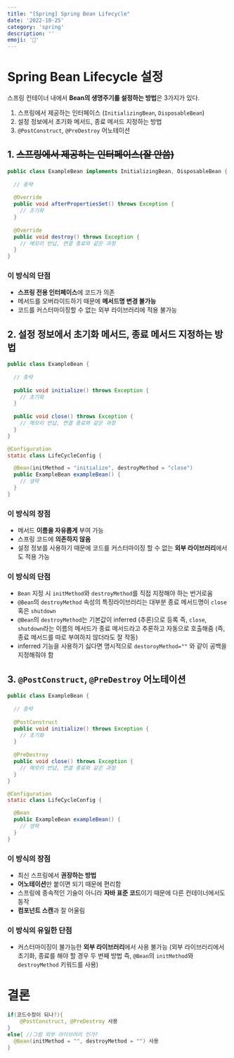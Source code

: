 ```yaml
---
title: "[Spring] Spring Bean Lifecycle"
date: '2022-10-25'
category: 'spring'
description: ''
emoji: '🔋'
---
```


# Spring Bean Lifecycle 설정

스프링 컨테이너 내에서 **Bean의 생명주기를 설정하는 방법**은 3가지가 있다.

1. 스프링에서 제공하는 인터페이스 (`InitializingBean`, `DisposableBean`)
2. 설정 정보에서 초기화 메서드, 종료 메서드 지정하는 방법
3. `@PostConstruct`, `@PreDestroy` 어노테이션

## 1. ~~스프링에서 제공하는 인터페이스(잘 안씀)~~

```java
public class ExampleBean implements InitializingBean, DisposableBean {
  
  // 중략
  
  @Override
  public void afterPropertiesSet() throws Exception {
    // 초기화 
  }
  
  @Override
  public void destroy() throws Exception {
    // 메모리 반납, 연결 종료와 같은 과정 
  }
}
```

### 이 방식의 단점

- **스프링 전용 인터페이스**에 코드가 의존
- 메서드를 오버라이드하기 때문에 **메서드명 변경 불가능**
- 코드를 커스터마이징할 수 없는 외부 라이브러리에 적용 불가능

## 2. 설정 정보에서 초기화 메서드, 종료 메서드 지정하는 방법

```java
public class ExampleBean {
  
  // 중략
  
  public void initialize() throws Exception {
    // 초기화 
  }
  
  public void close() throws Exception {
    // 메모리 반납, 연결 종료와 같은 과정 
  }
}

@Configuration
static class LifeCycleConfig {

  @Bean(initMethod = "initialize", destroyMethod = "close")
  public ExampleBean exampleBean() {
    // 생략
  }
}
```

### 이 방식의 장점

- 메서드 **이름을 자유롭게** 부여 가능
- 스프링 코드에 **의존하지 않음**
- 설정 정보를 사용하기 때문에 코드를 커스터마이징 할 수 없는 **외부 라이브러리**에서도 적용 가능

### 이 방식의 단점

- `Bean` 지정 시 `initMethod`와 `destroyMethod`를 직접 지정해야 하는 번거로움
- `@Bean`의 `destroyMethod` 속성의 특징라이브러리는 대부분 종료 메서드명이 `close` 혹은 `shutdown`
- `@Bean`의 `destroyMethod`는 기본값이 inferred (추론)으로 등록 즉, `close`, `shutdown`라는 이름의 메서드가 종료 메서드라고 추론하고 자동으로 호출해줌 (즉, 종료 메서드를 따로 부여하지 않더라도 잘 작동)
- inferred 기능을 사용하기 싫다면 명시적으로 `destoroyMethod=""` 와 같이 공백을 지정해줘야 함

## 3. `@PostConstruct`, `@PreDestroy` 어노테이션

```java
public class ExampleBean {
  
  // 중략
  
  @PostConstruct
  public void initialize() throws Exception {
    // 초기화 
  }
  
  @PreDestroy
  public void close() throws Exception {
    // 메모리 반납, 연결 종료와 같은 과정 
  }
}

@Configuration
static class LifeCycleConfig {

  @Bean
  public ExampleBean exampleBean() {
    // 생략
  }
}
```

### 이 방식의 장점

- 최신 스프링에서 **권장하는 방법**
- **어노테이션**만 붙이면 되기 때문에 편리함
- 스프링에 종속적인 기술이 아니라 **자바 표준 코드**이기 때문에 다른 컨테이너에서도 동작
- **컴포넌트 스캔**과 잘 어울림

### 이 방식의 유일한 단점

- 커스터마이징이 불가능한 **외부 라이브러리**에서 사용 불가능 (외부 라이브러리에서 초기화, 종료를 해야 할 경우 두 번째 방법 즉, `@Bean`의 `initMethod`와 `destroyMethod` 키워드를 사용)

# 결론

```kotlin
if(코드수정이 되나?){
	@PostConstruct, @PreDestroy 사용
}
else{ //그럼 외부 라이브러리 인가?
  @Bean(initMethod = "", destroyMethod = "") 사용
}
```
